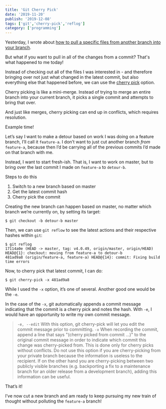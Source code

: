 ```yaml
---
title: 'Git Cherry Pick'
date: '2019-11-20'
publish: '2019-12-08'
tags: ['git','cherry-pick','reflog']
category: ['programming']
---
```

Yesterday, I wrote about [how to pull a specific files from another branch into your branch](../../2019-12-07/git-copy-files-between-branches).

But what if you want to pull in all of the changes from a commit? That's what happened to me today!

Instead of checking out all of the files I was interested in - and therefore bringing over not just what changed in the latest commit, but also everything else that happened before, we can use the [cherry pick](https://git-scm.com/docs/git-cherry-pick) option.

Cherry picking is like a mini-merge. Instead of trying to merge an entire branch into your current branch, it picks a single commit and attempts to bring that over.

And just like merges, cherry picking can end up in conflicts, which requires resolution.

Example time!

Let’s say I want to make a detour based on work I was doing on a feature branch, I’ll call it `feature-a`. I don’t want to just cut another branch _from_ `feature-a`, because then I’d be carrying all of the previous commits I’d made on that branch with me.

Instead, I want to start fresh-ish. That is, I want to work on master, but to bring over the last commit I made on `feature-a` to `detour-b`.

Steps to do this
1. Switch to a new branch based on master
2. Get the latest commit hash
3. Cherry pick the commit

Creating the new branch can happen based on master, no matter which branch we’re currently on, by setting its target:
```shell
$ git checkout -b detour-b master
```

Then, we can use `git reflow` to see the latest actions and their respective hashes within `git`:
```shell
$ git reflog
17114a0e (HEAD -> master, tag: v4.0.49, origin/master, origin/HEAD) HEAD@{1}: checkout: moving from feature-a to detour-b
481ad9a8 (origin/feature-a, feature-a) HEAD@{14}: commit: Fixing build time errors
```

Now, to cherry pick that latest commit, I can do:
```shell
$ git cherry-pick -x 481ad9a8
```

While I used the `-x` option, it’s one of several. Another good one would be the `-e`.

In the case of the `-x`, git automatically appends a commit message indicating that the commit is a cherry pick and notes the hash.
With `-e`, I would have an opportunity to write my own commit message.

> `-e, --edit`
>           With this option, git cherry-pick will let you edit the commit message prior to committing.
> `-x`
>            When recording the commit, append a line that says "(cherry picked from commit ...)" to the original commit message in order to indicate which commit this change was cherry-picked from. This is done only for cherry picks without conflicts. Do not use this option if you are cherry-picking from your private branch because the information is useless to the recipient. If on the other hand you are cherry-picking between two publicly visible branches (e.g. backporting a fix to a maintenance branch for an older release from a development branch), adding this information can be useful.

That’s it!

I’ve now cut a new branch and am ready to keep pursuing my new train of thought without polluting the `feature-a` branch!